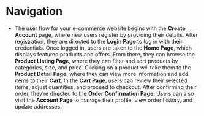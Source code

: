 # **Navigation**

- The user flow for your e-commerce website begins with the **Create Account** page, where new users register by providing their details. After registration, they are directed to the **Login Page** to log in with their credentials. Once logged in, users are taken to the **Home Page**, which displays featured products and offers. From there, they can browse the **Product Listing Page**, where they can filter and sort products by categories, size, and price. Clicking on a product will take them to the **Product Detail Page**, where they can view more information and add items to their **Cart**. In the **Cart Page**, users can review their selected items, adjust quantities, and proceed to checkout. After confirming their order, they’re directed to the **Order Confirmation Page**. Users can also visit the **Account Page** to manage their profile, view order history, and update addresses.
